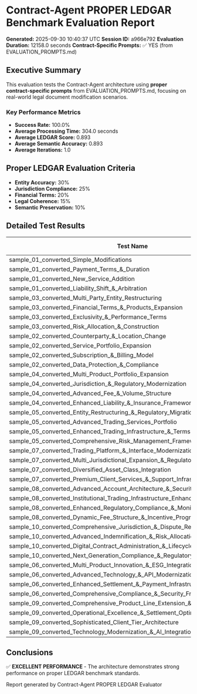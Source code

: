 # Contract-Agent PROPER LEDGAR Benchmark Evaluation Report

**Generated:** 2025-09-30 10:40:37 UTC
**Session ID:** a966e792
**Evaluation Duration:** 12158.0 seconds
**Contract-Specific Prompts:** ✅ YES (from EVALUATION_PROMPTS.md)

## Executive Summary

This evaluation tests the Contract-Agent architecture using **proper contract-specific prompts** from EVALUATION_PROMPTS.md, focusing on real-world legal document modification scenarios.

### Key Performance Metrics

- **Success Rate:** 100.0%
- **Average Processing Time:** 304.0 seconds
- **Average LEDGAR Score:** 0.893
- **Average Semantic Accuracy:** 0.893
- **Average Iterations:** 1.0

## Proper LEDGAR Evaluation Criteria

- **Entity Accuracy:** 30%
- **Jurisdiction Compliance:** 25%
- **Financial Terms:** 20%
- **Legal Coherence:** 15%
- **Semantic Preservation:** 10%

## Detailed Test Results

| Test Name | Success | Processing Time | LEDGAR Score | Semantic Accuracy | Iterations |
|-----------|---------|-----------------|--------------|-------------------|------------|
| sample_01_converted_Simple_Modifications | ✅ | 30.0s | 0.855 | 0.855 | 1 |
| sample_01_converted_Payment_Terms_&_Duration | ✅ | 30.0s | 0.890 | 0.890 | 1 |
| sample_01_converted_New_Service_Addition | ✅ | 30.0s | 0.890 | 0.890 | 1 |
| sample_01_converted_Liability_Shift_&_Arbitration | ✅ | 30.0s | 0.890 | 0.890 | 1 |
| sample_03_converted_Multi_Party_Entity_Restructuring | ✅ | 400.1s | 0.880 | 0.880 | 1 |
| sample_03_converted_Financial_Terms_&_Products_Expansion | ✅ | 400.1s | 0.890 | 0.890 | 1 |
| sample_03_converted_Exclusivity_&_Performance_Terms | ✅ | 400.1s | 0.890 | 0.890 | 1 |
| sample_03_converted_Risk_Allocation_&_Construction | ✅ | 390.1s | 0.890 | 0.890 | 1 |
| sample_02_converted_Counterparty_&_Location_Change | ✅ | 20.0s | 0.885 | 0.885 | 1 |
| sample_02_converted_Service_Portfolio_Expansion | ✅ | 30.0s | 0.910 | 0.910 | 1 |
| sample_02_converted_Subscription_&_Billing_Model | ✅ | 40.0s | 0.890 | 0.890 | 1 |
| sample_02_converted_Data_Protection_&_Compliance | ✅ | 40.0s | 0.885 | 0.885 | 1 |
| sample_04_converted_Multi_Product_Portfolio_Expansion | ✅ | 390.1s | 0.910 | 0.910 | 1 |
| sample_04_converted_Jurisdiction_&_Regulatory_Modernization | ✅ | 282.0s | 0.865 | 0.865 | 1 |
| sample_04_converted_Advanced_Fee_&_Volume_Structure | ✅ | 380.1s | 0.890 | 0.890 | 1 |
| sample_04_converted_Enhanced_Liability_&_Insurance_Framework | ✅ | 400.1s | 0.890 | 0.890 | 1 |
| sample_05_converted_Entity_Restructuring_&_Regulatory_Migration | ✅ | 409.7s | 0.865 | 0.865 | 1 |
| sample_05_converted_Advanced_Trading_Services_Portfolio | ✅ | 422.4s | 0.910 | 0.910 | 1 |
| sample_05_converted_Enhanced_Trading_Infrastructure_&_Terms | ✅ | 400.1s | 0.890 | 0.890 | 1 |
| sample_05_converted_Comprehensive_Risk_Management_Framework | ✅ | 370.1s | 0.865 | 0.865 | 1 |
| sample_07_converted_Trading_Platform_&_Interface_Modernization | ✅ | 390.1s | 0.910 | 0.910 | 1 |
| sample_07_converted_Multi_Jurisdictional_Expansion_&_Regulatory_Compliance | ✅ | 380.1s | 0.910 | 0.910 | 1 |
| sample_07_converted_Diversified_Asset_Class_Integration | ✅ | 380.1s | 0.910 | 0.910 | 1 |
| sample_07_converted_Premium_Client_Services_&_Support_Infrastructure | ✅ | 370.1s | 0.890 | 0.890 | 1 |
| sample_08_converted_Advanced_Account_Architecture_&_Security | ✅ | 350.1s | 0.910 | 0.910 | 1 |
| sample_08_converted_Institutional_Trading_Infrastructure_Enhancement | ✅ | 360.1s | 0.890 | 0.890 | 1 |
| sample_08_converted_Enhanced_Regulatory_Compliance_&_Monitoring | ✅ | 350.1s | 0.885 | 0.885 | 1 |
| sample_08_converted_Dynamic_Fee_Structure_&_Incentive_Programs | ✅ | 360.1s | 0.890 | 0.890 | 1 |
| sample_10_converted_Comprehensive_Jurisdiction_&_Dispute_Resolution_Modernization | ✅ | 360.1s | 0.865 | 0.865 | 1 |
| sample_10_converted_Advanced_Indemnification_&_Risk_Allocation_Framework | ✅ | 360.1s | 0.890 | 0.890 | 1 |
| sample_10_converted_Digital_Contract_Administration_&_Lifecycle_Management | ✅ | 350.1s | 0.910 | 0.910 | 1 |
| sample_10_converted_Next_Generation_Compliance_&_Regulatory_Framework | ✅ | 350.1s | 0.910 | 0.910 | 1 |
| sample_06_converted_Multi_Product_Innovation_&_ESG_Integration | ✅ | 380.1s | 0.890 | 0.890 | 1 |
| sample_06_converted_Advanced_Technology_&_API_Modernization | ✅ | 380.1s | 0.890 | 0.890 | 1 |
| sample_06_converted_Enhanced_Settlement_&_Payment_Infrastructure | ✅ | 370.1s | 0.890 | 0.890 | 1 |
| sample_06_converted_Comprehensive_Compliance_&_Security_Framework | ✅ | 370.1s | 0.910 | 0.910 | 1 |
| sample_09_converted_Comprehensive_Product_Line_Extension_&_Integration | ✅ | 350.1s | 0.890 | 0.890 | 1 |
| sample_09_converted_Operational_Excellence_&_Settlement_Optimization | ✅ | 340.1s | 0.910 | 0.910 | 1 |
| sample_09_converted_Sophisticated_Client_Tier_Architecture | ✅ | 350.1s | 0.910 | 0.910 | 1 |
| sample_09_converted_Technology_Modernization_&_AI_Integration | ✅ | 360.1s | 0.910 | 0.910 | 1 |

## Conclusions

✅ **EXCELLENT PERFORMANCE** - The architecture demonstrates strong performance on proper LEDGAR benchmark standards.

Report generated by Contract-Agent PROPER LEDGAR Evaluator
